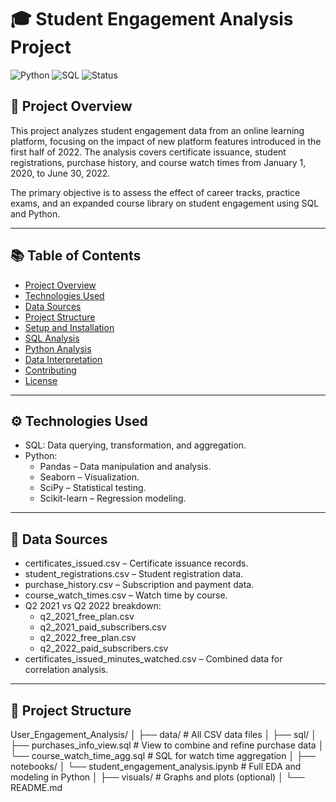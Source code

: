 # 🎓 Student Engagement Analysis Project

![Python](https://img.shields.io/badge/Python-3.8%2B-blue)
![SQL](https://img.shields.io/badge/SQL-PostgreSQL-informational)
![Status](https://img.shields.io/badge/Status-Completed-brightgreen)

## 📌 Project Overview

This project analyzes student engagement data from an online learning platform, focusing on the impact of new platform features introduced in the first half of 2022. The analysis covers certificate issuance, student registrations, purchase history, and course watch times from January 1, 2020, to June 30, 2022. 

The primary objective is to assess the effect of career tracks, practice exams, and an expanded course library on student engagement using SQL and Python.

---

## 📚 Table of Contents

- [Project Overview](#project-overview)
- [Technologies Used](#technologies-used)
- [Data Sources](#data-sources)
- [Project Structure](#project-structure)
- [Setup and Installation](#setup-and-installation)
- [SQL Analysis](#sql-analysis)
- [Python Analysis](#python-analysis)
- [Data Interpretation](#data-interpretation)
- [Contributing](#contributing)
- [License](#license)

---

## ⚙️ Technologies Used

- SQL: Data querying, transformation, and aggregation.
- Python:
  - Pandas – Data manipulation and analysis.
  - Seaborn – Visualization.
  - SciPy – Statistical testing.
  - Scikit-learn – Regression modeling.

---

## 🧾 Data Sources

- certificates_issued.csv – Certificate issuance records.
- student_registrations.csv – Student registration data.
- purchase_history.csv – Subscription and payment data.
- course_watch_times.csv – Watch time by course.
- Q2 2021 vs Q2 2022 breakdown:
  - q2_2021_free_plan.csv
  - q2_2021_paid_subscribers.csv
  - q2_2022_free_plan.csv
  - q2_2022_paid_subscribers.csv
- certificates_issued_minutes_watched.csv – Combined data for correlation analysis.

---

## 📁 Project Structure

User_Engagement_Analysis/ │ ├── data/ # All CSV data files │ ├── sql/ │ ├── purchases_info_view.sql # View to combine and refine purchase data │ └── course_watch_time_agg.sql # SQL for watch time aggregation │ ├── notebooks/ │ └── student_engagement_analysis.ipynb # Full EDA and modeling in Python │ ├── visuals/ # Graphs and plots (optional) │ └── README.md